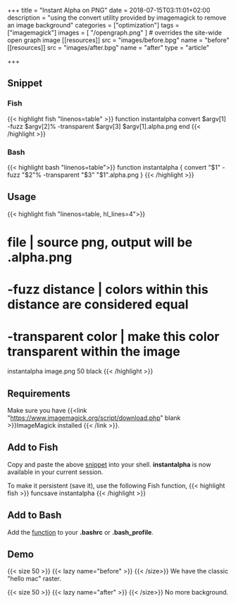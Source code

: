 +++
title = "Instant Alpha on PNG"
date = 2018-07-15T03:11:01+02:00
description = "using the convert utility provided by imagemagick to remove an image background"
categories = ["optimization"]
tags = ["imagemagick"]
images = [
  "/opengraph.png"
] # overrides the site-wide open graph image
[[resources]]
  src = "images/before.bpg"
  name = "before"
[[resources]]
  src = "images/after.bpg"
  name = "after"
type = "article"

+++
<!--more-->

## Snippet
### Fish
{{< highlight fish "linenos=table" >}}
function instantalpha
	convert $argv[1] -fuzz $argv[2]% -transparent $argv[3] $argv[1].alpha.png
end
{{< /highlight >}}
### Bash
{{< highlight bash "linenos=table">}}
function instantalpha {
    convert "$1" -fuzz "$2"% -transparent "$3" "$1".alpha.png
} 
{{< /highlight >}}

## Usage
{{< highlight fish "linenos=table, hl_lines=4">}}
# file | source png, output will be .alpha.png
# -fuzz distance | colors within this distance are considered equal
# -transparent color | make this color transparent within the image
instantalpha image.png 50 black 
{{< /highlight >}}

## Requirements
Make sure you have {{<link "https://www.imagemagick.org/script/download.php" blank >}}ImageMagick installed {{< /link >}}.

## Add to Fish
Copy and paste the above [snippet](#fish) into your shell. **instantalpha** is now available in your current session.

To make it persistent (save it), use the following Fish function,
{{< highlight fish >}}
funcsave instantalpha
{{< /highlight >}}

## Add to Bash
Add the [function](#bash) to your **.bashrc** or **.bash_profile**.

## Demo
{{< size 50 >}}
    {{< lazy name="before" >}}
{{< /size>}}
We have the classic "hello mac" raster.

{{< size 50 >}}
    {{< lazy name="after" >}}
{{< /size>}}
No more background.
